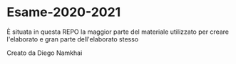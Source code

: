 # Esame-2020-2021

È situata in questa REPO la maggior parte del materiale utilizzato per creare l'elaborato e gran parte dell'elaborato stesso


Creato da Diego Namkhai
